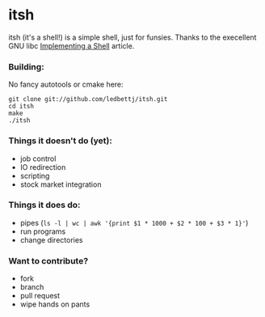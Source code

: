 itsh
====

itsh (it's a shell!) is a simple shell, just for funsies.  Thanks to the execellent GNU libc [Implementing a Shell](http://www.gnu.org/software/libc/manual/html_node/Implementing-a-Shell.html#Implementing-a-Shell) article.

### Building:

No fancy autotools or cmake here:

```
git clone git://github.com/ledbettj/itsh.git
cd itsh
make
./itsh
```

### Things it doesn't do (yet):

* job control
* IO redirection
* scripting
* stock market integration

### Things it does do:

* pipes (`ls -l | wc | awk '{print $1 * 1000 + $2 * 100 + $3 * 1}'`)
* run programs
* change directories

### Want to contribute?

* fork
* branch
* pull request
* wipe hands on pants

